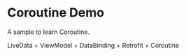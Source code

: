 # Coroutine Demo

A sample to learn Coroutine.

LiveData + ViewModel + DataBinding + Retrofit + Coroutine